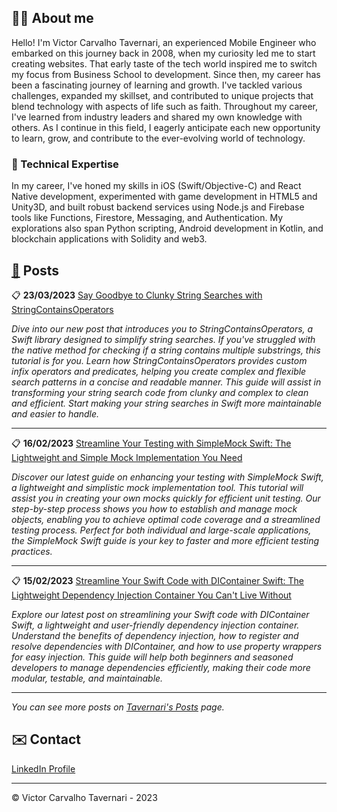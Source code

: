 <script type="text/javascript">
        function googleTranslateElementInit() {
            new google.translate.TranslateElement({
                pageLanguage: 'auto',
                layout: google.translate.TranslateElement.InlineLayout.VERTICAL,
                autoDisplay: true
            }, 'google_translate_element');
        }
</script>
<script type="text/javascript" src="//translate.google.com/translate_a/element.js?cb=googleTranslateElementInit"></script>
<link rel="stylesheet" href="https://fonts.googleapis.com/css?family=Bungee Hairline&display=swap">

## 👨‍💻 About me

Hello! I'm Victor Carvalho Tavernari, an experienced Mobile Engineer who embarked on this journey back in 2008, when my curiosity led me to start creating websites. That early taste of the tech world inspired me to switch my focus from Business School to development. Since then, my career has been a fascinating journey of learning and growth. I've tackled various challenges, expanded my skillset, and contributed to unique projects that blend technology with aspects of life such as faith. Throughout my career, I've learned from industry leaders and shared my own knowledge with others. As I continue in this field, I eagerly anticipate each new opportunity to learn, grow, and contribute to the ever-evolving world of technology.

### 🧰 Technical Expertise

In my career, I've honed my skills in iOS (Swift/Objective-C) and React Native development, experimented with game development in HTML5 and Unity3D, and built robust backend services using Node.js and Firebase tools like Functions, Firestore, Messaging, and Authentication. My explorations also span Python scripting, Android development in Kotlin, and blockchain applications with Solidity and web3.

## [📓](posts.md) Posts 

📋 **23/03/2023** [Say Goodbye to Clunky String Searches with StringContainsOperators](/2023/03/23/Strings_Searches_Operations.md)

*Dive into our new post that introduces you to StringContainsOperators, a Swift library designed to simplify string searches. If you've struggled with the native method for checking if a string contains multiple substrings, this tutorial is for you. Learn how StringContainsOperators provides custom infix operators and predicates, helping you create complex and flexible search patterns in a concise and readable manner. This guide will assist in transforming your string search code from clunky and complex to clean and efficient. Start making your string searches in Swift more maintainable and easier to handle.*

---

📋 **16/02/2023** [Streamline Your Testing with SimpleMock Swift: The Lightweight and Simple Mock Implementation You Need](/2023/02/16/Testing_With_SimpleMock.md)

*Discover our latest guide on enhancing your testing with SimpleMock Swift, a lightweight and simplistic mock implementation tool. This tutorial will assist you in creating your own mocks quickly for efficient unit testing. Our step-by-step process shows you how to establish and manage mock objects, enabling you to achieve optimal code coverage and a streamlined testing process. Perfect for both individual and large-scale applications, the SimpleMock Swift guide is your key to faster and more efficient testing practices.*

---

📋 **15/02/2023** [Streamline Your Swift Code with DIContainer Swift: The Lightweight Dependency Injection Container You Can't Live Without](/2023/02/15/Swift_DIContainer_Guide.md)

*Explore our latest post on streamlining your Swift code with DIContainer Swift, a lightweight and user-friendly dependency injection container. Understand the benefits of dependency injection, how to register and resolve dependencies with DIContainer, and how to use property wrappers for easy injection. This guide will help both beginners and seasoned developers to manage dependencies efficiently, making their code more modular, testable, and maintainable.*

---

*You can see more posts on [Tavernari's Posts](posts.md) page.*

## ✉️ Contact
[LinkedIn Profile](https://www.linkedin.com/in/victorctavernari/)

---
© Victor Carvalho Tavernari - 2023